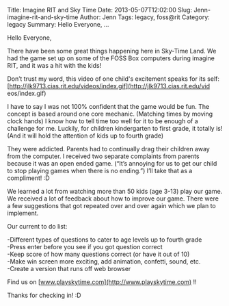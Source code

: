Title: Imagine RIT and Sky Time
Date: 2013-05-07T12:02:00
Slug: Jenn-imagine-rit-and-sky-time
Author: Jenn
Tags: legacy, foss@rit
Category: legacy
Summary: Hello Everyone, ... 

Hello Everyone,

There have been some great things happening here in Sky-Time Land. We had the
game set up on some of the FOSS Box computers during imagine RIT, and it was a
hit with the kids!

Don’t trust my word, this video of one child's excitement speaks for its self:
[http://jlk9713.cias.rit.edu/videos/index.gif](http://jlk9713.cias.rit.edu/vid
eos/index.gif)

I have to say I was not 100% confident that the game would be fun. The concept
is based around one core mechanic. (Matching times by moving clock hands) I
know how to tell time too well for it to be enough of a challenge for me.
Luckily, for children kindergarten to first grade, it totally is! (And it will
hold the attention of kids up to fourth grade)

They were addicted. Parents had to continually drag their children away from
the computer. I received two separate complaints from parents because it was
an open ended game. (“It’s annoying for us to get our child to stop playing
games when there is no ending.”) I’ll take that as a compliment! :D

We learned a lot from watching more than 50 kids (age 3-13) play our game. We
received a lot of feedback about how to improve our game. There were a few
suggestions that got repeated over and over again which we plan to implement.

Our current to do list:

-Different types of questions to cater to age levels up to fourth grade  
-Press enter before you see if you got question correct  
-Keep score of how many questions correct (or have it out of 10)  
-Make win screen more exciting, add animation, confetti, sound, etc.  
-Create a version that runs off web browser

Find us on [www.playskytime.com](http://www.playskytime.com) !!

Thanks for checking in! :D

